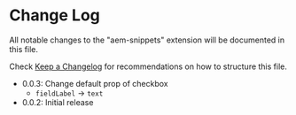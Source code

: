 # Change Log

All notable changes to the "aem-snippets" extension will be documented in this file.

Check [Keep a Changelog](http://keepachangelog.com/) for recommendations on how to structure this file.

- 0.0.3: Change default prop of checkbox
  - `fieldLabel` -> `text`
- 0.0.2: Initial release
